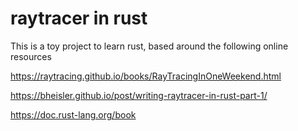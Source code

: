 # raytracer in rust

This is a toy project to learn rust, based around the following online resources

https://raytracing.github.io/books/RayTracingInOneWeekend.html

https://bheisler.github.io/post/writing-raytracer-in-rust-part-1/


https://doc.rust-lang.org/book

